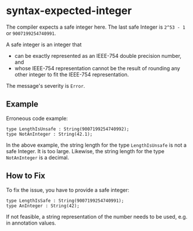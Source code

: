 # syntax-expected-integer

The compiler expects a safe integer here.
The last safe Integer is `2^53 - 1` or `9007199254740991`.

A safe integer is an integer that

- can be exactly represented as an IEEE-754 double precision number, and
- whose IEEE-754 representation cannot be the result of rounding any
  other integer to fit the IEEE-754 representation.

The message's severity is `Error`.

## Example

Erroneous code example:

```cdl
type LengthIsUnsafe : String(9007199254740992);
type NotAnInteger : String(42.1);
```

In the above example, the string length for the type `LengthIsUnsafe` is not a
safe Integer. It is too large.
Likewise, the string length for the type `NotAnInteger` is a decimal.

## How to Fix

To fix the issue, you have to provide a safe integer:

```cdl
type LengthIsSafe : String(9007199254740991);
type AnInteger : String(42);
```

If not feasible, a string representation of the number needs to be used,
e.g. in annotation values.
